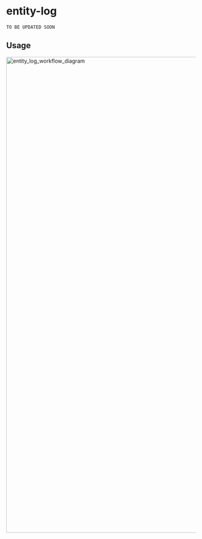 # entity-log
`TO BE UPDATED SOON`

## Usage
<img width="1264" alt="entity_log_workflow_diagram" src="https://user-images.githubusercontent.com/60047427/178634796-d7630fb2-c76f-4895-97c9-848d4bc2d1f1.png">
